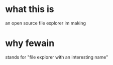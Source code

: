 # what this is
an open source file explorer im making

# why fewain
stands for "file explorer with an interesting name"